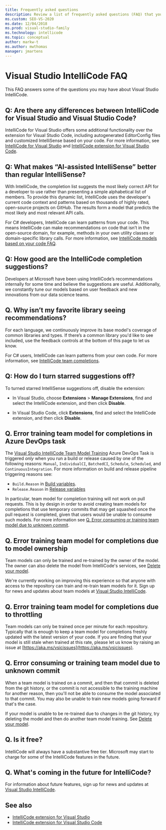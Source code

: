 ```yaml
---
title: Frequently asked questions
description: Review a list of frequently asked questions (FAQ) that you may have about the IntelliCode feature of Visual Studio.
ms.custom: SEO-VS-2020
ms.date: 12/04/2018
ms.prod: visual-studio-family
ms.technology: intellicode
ms.topic: conceptual
author: markw-t
ms.author: mwthomas
manager: jmartens
---
```

# Visual Studio IntelliCode FAQ

This FAQ answers some of the questions you may have about Visual Studio IntelliCode.

## Q: Are there any differences between IntelliCode for Visual Studio and Visual Studio Code?

IntelliCode for Visual Studio offers some additional functionality over the extension for Visual Studio Code, including autogenerated EditorConfig files and customized IntelliSense based on your code. For more information, see [IntelliCode for Visual Studio](intellicode-visual-studio.md) and [IntelliCode extension for Visual Studio Code](intellicode-visual-studio-code.md).

## Q: What makes “AI-assisted IntelliSense” better than regular IntelliSense?

With IntelliCode, the completion list suggests the most likely correct API for a developer to use rather than presenting a simple alphabetical list of members. To provide this dynamic list, IntelliCode uses the developer's current code context and patterns based on thousands of highly rated, open-source projects on GitHub. The results form a model that predicts the most likely and most relevant API calls.

For C# developers, IntelliCode can learn patterns from your code. This means IntelliCode can make recommendations on code that isn’t in the open-source domain, for example, methods in your own utility classes or domain-specific library calls. For more information, see [IntelliCode models based on your code FAQ](custom-models.md).

## Q: How good are the IntelliCode completion suggestions?

Developers at Microsoft have been using IntelliCode’s recommendations internally for some time and believe the suggestions are useful. Additionally, we constantly tune our models based on user feedback and new innovations from our data science teams.

## Q. Why isn’t my favorite library seeing recommendations?

For each language, we continuously improve its base model's coverage of common libraries and types. If there’s a common library you'd like to see included, use the feedback controls at the bottom of this page to let us know.

For C# users, IntelliCode can learn patterns from your own code. For more information, see [IntelliCode team completions](custom-models.md).

## Q: How do I turn starred suggestions off?

To turned starred IntelliSense suggestions off, disable the extension:

- In Visual Studio, choose **Extensions** > **Manage Extensions**, find and select the IntelliCode extension, and then click **Disable**.

- In Visual Studio Code, click **Extensions**, find and select the IntelliCode extension, and then click **Disable**.


## Q. Error training team model for completions in Azure DevOps task

The [Visual Studio IntelliCode Team Model Training](https://marketplace.visualstudio.com/items?itemName=VisualStudioExptTeam.VSIntelliCodeTeamModelTraining) Azure DevOps Task is triggered _only_ when you run a build or release caused by one of the following reasons: `Manual`, `IndividualCI`, `BatchedCI`, `Schedule`, `Scheduled`, and `ContinuousIntegration`. For more information on build and release pipeline triggering reasons see:

  - `Build.Reason` in [Build variables](https://docs.microsoft.com/azure/devops/pipelines/build/variables?view=azure-devops&preserve-view=true&tabs=yaml#build-variables).
  - `Release.Reason` in [Release variables](https://docs.microsoft.com/azure/devops/pipelines/release/variables?view=azure-devops&preserve-view=true&tabs=batch#release-variables)

In particular, team model for completion training will not work on pull requests. This is by design in order to avoid creating team models for completions that use temporary commits that may get squashed once the pull request is completed, given that users would be unable to consume such models. For more information see [Q. Error consuming or training team model due to unknown commit](#q-error-consuming-or-training-team-model-due-to-unknown-commit).

## Q. Error training team model for completions due to model ownership

Team models can only be trained and re-trained by the owner of the model. The owner can also delete the model from IntelliCode's services, see [Delete your model](custom-models.md#delete-your-model).

We're currently working on improving this experience so that anyone with access to the repository can train and re-train team models for it. Sign up for news and updates about team models at [Visual Studio IntelliCode](https://aka.ms/vsicsignup).

## Q. Error training team model for completions due to throttling

Team models can only be trained once per minute for each repository. Typically that is enough to keep a team model for completions freshly updated with the latest version of your code. If you are finding that your model is still stale when trained at this rate, please let us know by raising an issue at [https://aka.ms/vsicissues](https://aka.ms/vsicissues).

## Q. Error consuming or training team model due to unknown commit

When a team model is trained on a commit, and then that commit is deleted from the git history, or the commit is not accessible to the training machine for another reason, then you'll not be able to consume the model associated to that commit. You may also be unable to train new models going forward if that's the case.

If your model is unable to be re-trained due to changes in the git history, try deleting the model and then do another team model training. See [Delete your model](custom-models.md#delete-your-model).

## Q. Is it free?

IntelliCode will always have a substantive free tier. Microsoft may start to charge for some of the IntelliCode features in the future.

## Q. What's coming in the future for IntelliCode?

For information about future features, sign up for news and updates at [Visual Studio IntelliCode](https://aka.ms/vsicsignup).

## See also

- [IntelliCode extension for Visual Studio](intellicode-visual-studio.md)
- [IntelliCode extension for Visual Studio Code](intellicode-visual-studio-code.md)
